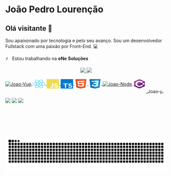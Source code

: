 <!--
**JoaoLourencao/JoaoLourencao** is a ✨ _special_ ✨ repository because its `README.md` (this file) appears on your GitHub profile.

Here are some ideas to get you started:

- 🔭 I’m currently working on ...
- 🌱 I’m currently learning ...
- 👯 I’m looking to collaborate on ...
- 🤔 I’m looking for help with ...
- 💬 Ask me about ...
- 📫 How to reach me: ...
- 😄 Pronouns: ...
- ⚡ Fun fact: ...
-->

# João Pedro Lourenção

## Olá visitante 👋
Sou apaixonado por tecnologia e pelo seu avanço.
Sou um desenvolvedor Fullstack com uma paixão por Front-End. :computer:

 ⚡  &nbsp; Estou trabalhando na **eNe Soluções**
 <!-- <br/> :purple_heart: &nbsp; Buscando aprimorar minhas técnicas de javascript e Front-End
 <br/> :blush: &nbsp; Posso te ajudar com HTML, CSS, VueJs e Javascript
 <br/> :computer: &nbsp; Minha stack: ReactJS, Vue.js, JavaScript, C#, PHP, MySql & MongoDB
 <br/> 💬  &nbsp; Sobre mim: Amo tecnologias e seus afins, carros, jogos, sair com família/amigos e viajar!
-->

<div align="center">
  <a href="https://github.com/JoaoLourencao">
  <img height="180em" src="https://github-readme-stats.vercel.app/api?username=JoaoLourencao&show_icons=true&theme=dracula&include_all_commits=true&count_private=true"/>
  <img height="180em" src="https://github-readme-stats.vercel.app/api/top-langs/?username=JoaoLourencao&layout=compact&langs_count=7&theme=dracula&count_private=true&"/>
</div>
<div style="display: inline_block"><br>
  <img align="center" alt="Joao-Vue" height="30" width="40" src="https://cdn.jsdelivr.net/gh/devicons/devicon/icons/vuejs/vuejs-original.svg">
  <img align="center" alt="Joao-React" height="30" width="40" src="https://raw.githubusercontent.com/devicons/devicon/master/icons/react/react-original.svg">
  <img align="center" alt="Joao-Js" height="30" width="40" src="https://raw.githubusercontent.com/devicons/devicon/master/icons/javascript/javascript-plain.svg">
  <img align="center" alt="Joao-Ts" height="30" width="40" src="https://raw.githubusercontent.com/devicons/devicon/master/icons/typescript/typescript-plain.svg">
  <img align="center" alt="Joao-HTML" height="30" width="40" src="https://raw.githubusercontent.com/devicons/devicon/master/icons/html5/html5-original.svg">
  <img align="center" alt="Joao-CSS" height="30" width="40" src="https://raw.githubusercontent.com/devicons/devicon/master/icons/css3/css3-original.svg">
  <img align="center" alt="Joao-Node" height="30" width="40" src="https://cdn.jsdelivr.net/gh/devicons/devicon/icons/nodejs/nodejs-original.svg">
  <img align="center" alt="Joao-Csharp" height="30" width="40" src="https://raw.githubusercontent.com/devicons/devicon/master/icons/csharp/csharp-original.svg">
  <img align="right" alt="Joao-pic" height="150" style="border-radius:50px;" src="https://avatars.githubusercontent.com/u/43622814?s=96&v=4">
</div>
  
  ##
 
<div> 
  <a href="https://www.instagram.com/_joaolourencao/" target="_blank"><img src="https://img.shields.io/badge/-Instagram-%23E4405F?style=for-the-badge&logo=instagram&logoColor=white" target="_blank"></a>
  <a href = "mailto:jotap.lourencao@gmail.com"><img src="https://img.shields.io/badge/-Gmail-%23333?style=for-the-badge&logo=gmail&logoColor=white" target="_blank"></a>
  <a href="https://www.linkedin.com/in/joao-pedro-lourencao/" target="_blank"><img src="https://img.shields.io/badge/-LinkedIn-%230077B5?style=for-the-badge&logo=linkedin&logoColor=white" target="_blank"></a> 
 

#

<picture align="center">
  <source media="(prefers-color-scheme: dark)" srcset="https://raw.githubusercontent.com/JoaoLourencao/JoaoLourencao/output/github-contribution-grid-snake-dark.svg">
  <source media="(prefers-color-scheme: light)" srcset="https://raw.githubusercontent.com/JoaoLourencao/JoaoLourencao/output/github-contribution-grid-snake-dark.svg">
  <img align="center" alt="github contribution grid snake animation" src="https://raw.githubusercontent.com/JoaoLourencao/JoaoLourencao/output/github-contribution-grid-snake.svg">
</picture>
</div>


